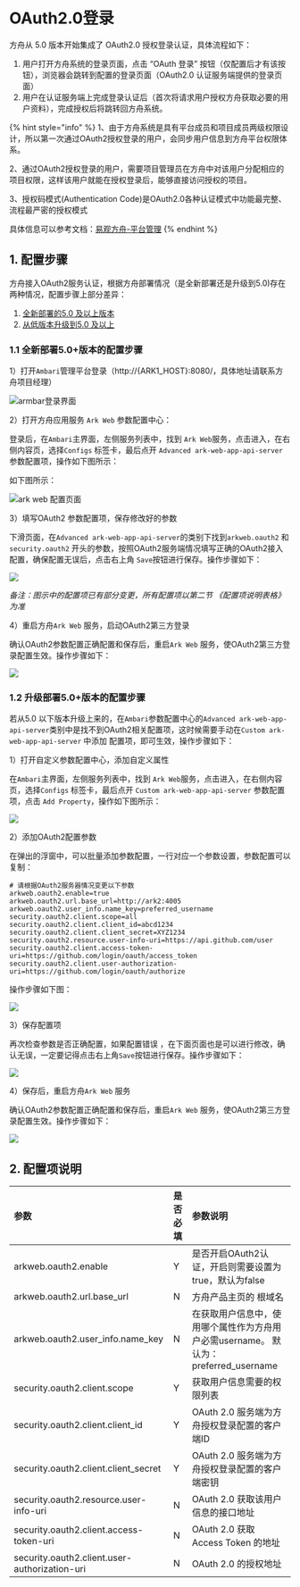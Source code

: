 # OAuth2.0登录

方舟从 5.0 版本开始集成了 OAuth2.0 授权登录认证，具体流程如下：

1. 用户打开方舟系统的登录页面，点击 “OAuth 登录” 按钮（仅配置后才有该按钮），浏览器会跳转到配置的登录页面（OAuth2.0 认证服务端提供的登录页面）
2. 用户在认证服务端上完成登录认证后（首次将请求用户授权方舟获取必要的用户资料），完成授权后将跳转回方舟系统。

{% hint style="info" %}
1、由于方舟系统是具有平台成员和项目成员两级权限设计，所以第一次通过OAuth2授权登录的用户，会同步用户信息到方舟平台权限体系。

2、通过OAuth2授权登录的用户，需要项目管理员在方舟中对该用户分配相应的项目权限，这样该用户就能在授权登录后，能够直接访问授权的项目。

3、授权码模式\(Authentication Code\)是OAuth2.0各种认证模式中功能最完整、流程最严密的授权模式

具体信息可以参考文档：[易观方舟-平台管理](../../features/enterprise-management/)
{% endhint %}

## 1. 配置步骤

方舟接入OAuth2服务认证，根据方舟部署情况（是全新部署还是升级到5.0\)存在两种情况，配置步骤上部分差异：

1. [全新部署的5.0 及以上版本](oauth2.md#11-quan-xin-bu-shu-5-0-yi-shang-ban-ben-de-pei-zhi-bu-zhou)
2. [从低版本升级到5.0 及以上](oauth2.md#12-sheng-ji-bu-shu-5-0-yi-shang-ban-ben-de-pei-zhi-bu-zhou)

### 1.1 全新部署5.0+版本的配置步骤

1）打开`Ambari`管理平台登录（http://{ARK1\_HOST}:8080/，具体地址请联系方舟项目经理）

![armbar&#x767B;&#x5F55;&#x754C;&#x9762;](../../.gitbook/assets/image%20%28363%29.png)

2）打开方舟应用服务 `Ark Web` 参数配置中心：

登录后，在`Ambari`主界面，左侧服务列表中，找到 `Ark Web`服务，点击进入，在右侧内容页，选择`Configs` 标签卡，最后点开 `Advanced ark-web-app-api-server` 参数配置项，操作如下图所示：

如下图所示：

![ark web &#x914D;&#x7F6E;&#x9875;&#x9762;](../../.gitbook/assets/image%20%28378%29.png)

3）填写OAuth2 参数配置项，保存修改好的参数

下滑页面，在`Advanced ark-web-app-api-server`的类别下找到`arkweb.oauth2` 和 `security.oauth2` 开头的参数，按照OAuth2服务端情况填写正确的OAuth2接入配置，确保配置无误后，点击右上角 `Save`按钮进行保存。操作步骤如下：

![](../../.gitbook/assets/image%20%28376%29.png)

_备注：图示中的配置项已有部分变更，所有配置项以第二节 《配置项说明表格》为准_

4）重启方舟`Ark Web` 服务，启动OAuth2第三方登录

确认OAuth2参数配置正确配置和保存后，重启`Ark Web` 服务，使OAuth2第三方登录配置生效。操作步骤如下：

![](../../.gitbook/assets/image%20%28374%29.png)

### 1.2 升级部署5.0+版本的配置步骤

若从5.0 以下版本升级上来的，在`Ambari`参数配置中心的`Advanced ark-web-app-api-server`类别中是找不到OAuth2相关配置项，这时候需要手动在`Custom ark-web-app-api-server` 中添加 配置项，即可生效，操作步骤如下：

1）打开自定义参数配置中心，添加自定义属性

在`Ambari`主界面，左侧服务列表中，找到 `Ark Web`服务，点击进入，在右侧内容页，选择`Configs` 标签卡，最后点开 `Custom ark-web-app-api-server` 参数配置项，点击 `Add Property`，操作如下图所示：

![](../../.gitbook/assets/image%20%28364%29.png)

2）添加OAuth2配置参数

在弹出的浮窗中，可以批量添加参数配置，一行对应一个参数设置，参数配置可以复制：

```text
# 请根据OAuth2服务器情况变更以下参数
arkweb.oauth2.enable=true
arkweb.oauth2.url.base_url=http://ark2:4005
arkweb.oauth2.user_info.name_key=preferred_username
security.oauth2.client.scope=all
security.oauth2.client.client_id=abcd1234
security.oauth2.client.client_secret=XYZ1234
security.oauth2.resource.user-info-uri=https://api.github.com/user
security.oauth2.client.access-token-uri=https://github.com/login/oauth/access_token
security.oauth2.client.user-authorization-uri=https://github.com/login/oauth/authorize
```

操作步骤如下图：

![](../../.gitbook/assets/image%20%28365%29.png)

3）保存配置项

再次检查参数是否正确配置，如果配置错误 ，在下面页面也是可以进行修改，确认无误，一定要记得点击右上角`Save`按钮进行保存。操作步骤如下：

![](../../.gitbook/assets/image%20%28373%29.png)

4）保存后，重启方舟`Ark Web` 服务

确认OAuth2参数配置正确配置和保存后，重启`Ark Web` 服务，使OAuth2第三方登录配置生效。操作步骤如下：

![](../../.gitbook/assets/image%20%28370%29.png)

## 2. 配置项说明

| **参数** | 是否必填 | 参数说明 |
| :--- | :--- | :--- |
| arkweb.oauth2.enable | Y | 是否开启OAuth2认证，开启则需要设置为true，默认为false |
| arkweb.oauth2.url.base\_url | N | 方舟产品主页的 根域名 |
| arkweb.oauth2.user\_info.name\_key | N | 在获取用户信息中，使用哪个属性作为方舟用户必需username。 默认为：preferred\_username |
| security.oauth2.client.scope | Y | 获取用户信息需要的权限列表 |
| security.oauth2.client.client\_id | Y | OAuth 2.0 服务端为方舟授权登录配置的客户端ID |
| security.oauth2.client.client\_secret | Y | OAuth 2.0 服务端为方舟授权登录配置的客户端密钥 |
| security.oauth2.resource.user-info-uri | N | OAuth 2.0 获取该用户信息的接口地址 |
| security.oauth2.client.access-token-uri | N | OAuth 2.0 获取 Access Token 的地址 |
| security.oauth2.client.user-authorization-uri | N | OAuth 2.0 的授权地址 |

